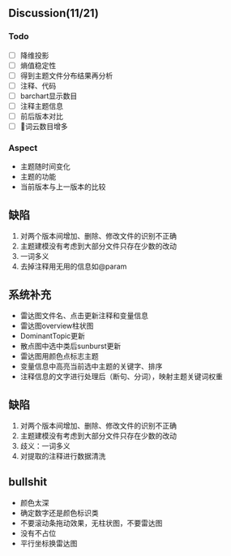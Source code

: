 ## Discussion(11/21)
### Todo
- [ ] 降维投影
- [ ] 熵值稳定性
- [ ] 得到主题文件分布结果再分析
- [ ] 注释、代码
- [ ] barchart显示数目
- [ ] 注释主题信息         
- [ ] 前后版本对比
- [ ] 词云数目增多  
### Aspect
- 主题随时间变化
- 主题的功能
- 当前版本与上一版本的比较

## 缺陷
1. 对两个版本间增加、删除、修改文件的识别不正确
2. 主题建模没有考虑到大部分文件只存在少数的改动
3. 一词多义
4. 去掉注释用无用的信息如@param

## 系统补充
- 雷达图文件名、点击更新注释和变量信息
- 雷达图overview柱状图
- DominantTopic更新
- 散点图中选中类后sunburst更新
- 雷达图用颜色点标志主题
- 变量信息中高亮当前选中主题的关键字、排序
- 注释信息的文字进行处理后（断句、分词），映射主题关键词权重

## 缺陷
1. 对两个版本间增加、删除、修改文件的识别不正确
2. 主题建模没有考虑到大部分文件只存在少数的改动
3. 歧义：一词多义
4. 对提取的注释进行数据清洗

## bullshit
- 颜色太深
- 确定数字还是颜色标识类
- 不要滚动条拖动效果，无柱状图，不要雷达图
- 没有不占位
- 平行坐标换雷达图